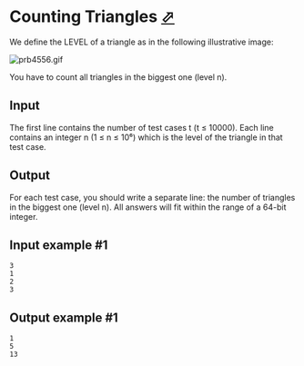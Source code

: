 # Counting Triangles [⬀](https://www.e-olymp.com/en/problems/4556)
We define the LEVEL of a triangle as in the following illustrative image:

![prb4556.gif](f8c08ad0dcbfc146e013c22102d36b9c.gif)

You have to count all triangles in the biggest one (level n).

## Input
The first line contains the number of test cases t (t ≤ 10000). Each line contains an integer n (1 ≤ n ≤ 10⁶) which is the level of the triangle in that test case.

## Output
For each test case, you should write a separate line: the number of triangles in the biggest one (level n). All answers will fit within the range of a 64-bit integer.

## Input example #1
```
3
1
2
3
```

## Output example #1
```
1
5
13
```
